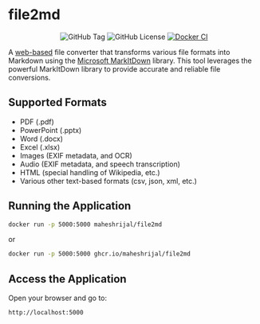 # file2md
<div align="center">

![GitHub Tag](https://img.shields.io/github/v/tag/maheshrijal/file2md) 
![GitHub License](https://img.shields.io/github/license/maheshrijal/file2md) 
[![Docker CI](https://github.com/maheshrijal/file2md/actions/workflows/docker-image.yml/badge.svg?branch=main)](https://github.com/maheshrijal/file2md/actions/workflows/docker-image.yml)

</div>

A [web-based](https://file2md.maheshrijal.com) file converter that transforms various file formats into Markdown using the [Microsoft MarkItDown](https://github.com/microsoft/markitdown) library. This tool leverages the powerful MarkItDown library to provide accurate and reliable file conversions.

## Supported Formats

- PDF (.pdf)
- PowerPoint (.pptx)
- Word (.docx)
- Excel (.xlsx)
- Images (EXIF metadata, and OCR)
- Audio (EXIF metadata, and speech transcription)
- HTML (special handling of Wikipedia, etc.)
- Various other text-based formats (csv, json, xml, etc.)


## Running the Application

```bash
docker run -p 5000:5000 maheshrijal/file2md
```

or

```bash
docker run -p 5000:5000 ghcr.io/maheshrijal/file2md
```

## Access the Application

Open your browser and go to:

```
http://localhost:5000
```